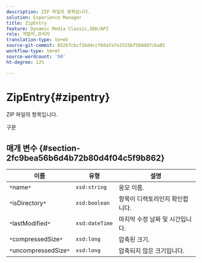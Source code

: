 ```yaml
---
description: ZIP 파일의 항목입니다.
solution: Experience Manager
title: ZipEntry
feature: Dynamic Media Classic,SDK/API
role: 개발자,관리자
translation-type: tm+mt
source-git-commit: 052bfcbcf1bd4ccf60afa7e3325bf58dd07cba85
workflow-type: tm+mt
source-wordcount: '50'
ht-degree: 12%

---
```



# ZipEntry{#zipentry}

ZIP 파일의 항목입니다.

구문

## 매개 변수 {#section-2fc9bea56b6d4b72b80d4f04c5f9b862}

| 이름 | 유형 | 설명 |
|---|---|---|
| `*`name`*` | `xsd:string` | 응모 이름. |
| `*`isDirectory`*` | `xsd:boolean` | 항목이 디렉토리인지 확인합니다. |
| `*`lastModified`*` | `xsd:dateTime` | 마지막 수정 날짜 및 시간입니다. |
| `*`compressedSize`*` | `xsd:long` | 압축된 크기. |
| `*`uncompressedSize`*` | `xsd:long` | 압축되지 않은 크기입니다. |

